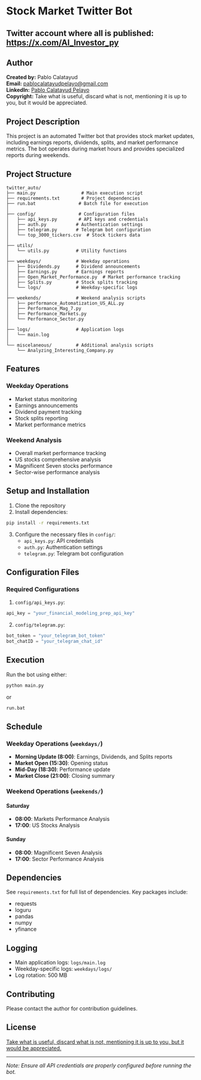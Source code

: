 # Stock Market Twitter Bot

## Twitter account where all is published: https://x.com/AI_Investor_py

## Author
**Created by:** Pablo Calatayud  
**Email:** pablocalatayudpelayo@gmail.com  
**LinkedIn:** [Pablo Calatayud Pelayo](https://www.linkedin.com/in/pablo-calatayud-pelayo/)  
**Copyright:** Take what is useful, discard what is not, mentioning it is up to you, but it would be appreciated.

## Project Description
This project is an automated Twitter bot that provides stock market updates, including earnings reports, dividends, splits, and market performance metrics. The bot operates during market hours and provides specialized reports during weekends.

## Project Structure
```
twitter_auto/
├── main.py                 # Main execution script
├── requirements.txt        # Project dependencies
├── run.bat                # Batch file for execution
│
├── config/                # Configuration files
│   ├── api_keys.py        # API keys and credentials
│   ├── auth.py           # Authentication settings
│   ├── telegram.py       # Telegram bot configuration
│   └── top_3000_tickers.csv  # Stock tickers data
│
├── utils/
│   └── utils.py          # Utility functions
│
├── weekdays/             # Weekday operations
│   ├── Dividends.py      # Dividend announcements
│   ├── Earnings.py       # Earnings reports
│   ├── Open_Market_Performance.py  # Market performance tracking
│   ├── Splits.py         # Stock splits tracking
│   └── logs/             # Weekday-specific logs
│
├── weekends/             # Weekend analysis scripts
│   ├── performance_Automatization_US_ALL.py
│   ├── Performance_Mag_7.py
│   ├── Performance_Markets.py
│   └── Performance_Sector.py
│
├── logs/                 # Application logs
│   └── main.log
│
└── miscelaneous/         # Additional analysis scripts
    └── Analyzing_Interesting_Company.py
```

## Features
### Weekday Operations
- Market status monitoring
- Earnings announcements
- Dividend payment tracking
- Stock splits reporting
- Market performance metrics

### Weekend Analysis
- Overall market performance tracking
- US stocks comprehensive analysis
- Magnificent Seven stocks performance
- Sector-wise performance analysis

## Setup and Installation
1. Clone the repository
2. Install dependencies:
```bash
pip install -r requirements.txt
```

3. Configure the necessary files in `config/`:
   - `api_keys.py`: API credentials
   - `auth.py`: Authentication settings
   - `telegram.py`: Telegram bot configuration

## Configuration Files
### Required Configurations
1. `config/api_keys.py`:
```python
api_key = "your_financial_modeling_prep_api_key"
```

2. `config/telegram.py`:
```python
bot_token = "your_telegram_bot_token"
bot_chatID = "your_telegram_chat_id"
```

## Execution
Run the bot using either:
```bash
python main.py
```
or
```bash
run.bat
```

## Schedule
### Weekday Operations (`weekdays/`)
- **Morning Update (8:00)**: Earnings, Dividends, and Splits reports
- **Market Open (15:30)**: Opening status
- **Mid-Day (18:30)**: Performance update
- **Market Close (21:00)**: Closing summary

### Weekend Operations (`weekends/`)
#### Saturday
- **08:00**: Markets Performance Analysis
- **17:00**: US Stocks Analysis

#### Sunday
- **08:00**: Magnificent Seven Analysis
- **17:00**: Sector Performance Analysis

## Dependencies
See `requirements.txt` for full list of dependencies. Key packages include:
- requests
- loguru
- pandas
- numpy
- yfinance

## Logging
- Main application logs: `logs/main.log`
- Weekday-specific logs: `weekdays/logs/`
- Log rotation: 500 MB

## Contributing
Please contact the author for contribution guidelines.

## License
[Take what is useful, discard what is not, mentioning it is up to you, but it would be appreciated.](https://opensource.org/license/MIT)

---
*Note: Ensure all API credentials are properly configured before running the bot.*
